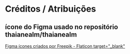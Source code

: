 # Créditos / Atribuições
## ícone do Figma usado no repositório thaianealm/thaianealm
<a href="https://www.flaticon.com/br/icones-gratis/figma" title="figma ícones">Figma ícones criados por Freepik - Flaticon target="_blank"</a>
